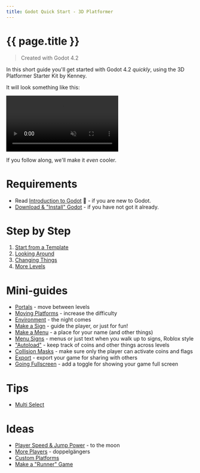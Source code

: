 ```yaml
---
title: Godot Quick Start - 3D Platformer
---
```

# {{ page.title }}

> Created with Godot 4.2

In this short guide you'll get started with Godot 4.2 _quickly_, using the 3D Platformer Starter Kit by Kenney.

It will look something like this:

<p><video muted controls><source src="res/3d_platformer_main.mp4" type="video/mp4"></video></p>

If you follow along, we'll make it _even_ cooler.

# Requirements
<!--
You don't need to have tried Godot or any other game engine before.

*It's an advantage to have tried text based programming before (like Python or JavaScript) to better understand the code examples, but it's also OK to start out just copy-pasting the examples.*

If this is your first experience with Godot, you may want check out these links first:
-->
* Read [Introduction to Godot](https://docs.godotengine.org/en/stable/getting_started/introduction/introduction_to_godot.html) 🔗 - if you are new to Godot.
* [Download & "Install" Godot](../install.md) - if you have not got it already.

# Step by Step

1. [Start from a Template](start.md)
1. [Looking Around](looking_around.md)
1. [Changing Things](changing_things.md)
1. [More Levels](more_levels.md)

<!--
# The Godot Editor

If this is your first Godot experience, you may want to familiarize yourself with some of the key concepts here:

* _Optional:_ Read [Overview of Godot's key concepts](https://docs.godotengine.org/en/stable/getting_started/introduction/key_concepts_overview.html) 🔗
* _Optional:_ Read [First look at Godot's editor](https://docs.godotengine.org/en/stable/getting_started/introduction/first_look_at_the_editor.html) 🔗

For now, though, we'll focus our attention on the _3D viewport_.
-->

# Mini-guides

* [Portals](portals.md) - move between levels
* [Moving Platforms](moving_platforms.md) - increase the difficulty
* [Environment](environment.md) - the night comes
* [Make a Sign](sign.md) - guide the player, or just for fun!
* [Make a Menu](menus.md) - a place for your name (and other things)
* [Menu Signs](menu_signs.md) - menus or just text when you walk up to signs, Roblox style
* ["Autoload"](autoload.md) - keep track of coins and other things across levels
* [Collision Masks](collision_masks.md) - make sure only the player can activate coins and flags
* [Export](../export.md) - export your game for sharing with others
* [Going Fullscreen](fullscreen.md) - add a toggle for showing your game full screen

# Tips

* [Multi Select](multi_select.md)


# Ideas

* [Player Speed & Jump Power](player_speed.md) - to the moon
* [More Players](many_players.md) - doppelgängers
* [Custom Platforms](custom_platforms.md)
* [Make a "Runner" Game](runner.md)


<!--
Krav om at samle alle mønter op før man kan gå videre
Importere grafikker fra Itch.io o.l


F to toggle fullscreen.
Autoload scene with HUD.
Custom Platforms


Runner / Slope variant
--
x Tip: Auto-hide Output
x Musik: CC0 fx pixabay
Platform der forsvinder (fake)
Tre liv + Samle liv (evt. fra mønter)
Skilte
Lava eller lign
Monstre (man skal hoppe på?) - grinde ting til monstre, save og andet
Skin
Jump Scare (nattebane, så kommer der noget scary frem)
Kapitalisme. For at hoppe skal man tvinge NPC'er til at lave mønter.

-->
